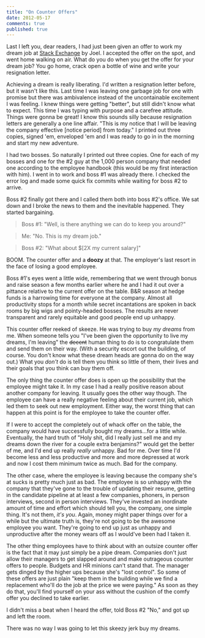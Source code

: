 ```yaml
---
title: "On Counter Offers"
date: 2012-05-17
comments: true
published: true
---
```


Last I left you, dear readers, I had just been given an offer to work my dream job at [Stack Exchange](/blog/2012/05/15/how-i-got-my-dream-job-at-stack-exchange/) by Joel. I accepted the offer on the spot, and went home walking on air. What do you do when you get the offer for your dream job? You go home, crack open a bottle of wine and write your resignation letter.

Achieving a dream is really liberating. I'd written a resignation letter before, but it wasn't like this. Last time I was leaving one garbage job for one with promise but there was ambivalence instead of the uncontainable excitement I was feeling. I knew things were getting "better", but still didn't know what to expect. This time I was typing with purpose and a carefree attitude. Things were gonna be great! I know this sounds silly because resignation letters are generally a one line affair. "This is my notice that I will be leaving the company effective [notice period] from today." I printed out three copies, signed 'em, enveloped 'em and I was ready to go in in the morning and start my new adventure.

I had two bosses. So naturally I printed out three copies. One for each of my bosses and one for the #2 guy at the 1,000 person company that needed one according to the employee handbook (this would be my first interaction with him). I went in to work and boss #1 was already there. I checked the error log and made some quick fix commits while waiting for boss #2 to arrive. 

Boss #2 finally got there and I called them both into boss #2's office. We sat down and I broke the news to them and the inevitable happened. They started bargaining.

>Boss #1: "Well, is there anything we can do to keep you around?"

> Me: "No. This is my dream job."

> Boss #2: "What about $[2X my current salary]"

BOOM. The counter offer and a **doozy** at that. The employer's last resort in the face of losing a good employee. 

Boss #1's eyes went a little wide, remembering that we went through bonus and raise season a few months earlier where he and I had it out over a pittance relative to the current offer on the table. B&R season at hedge funds is a harrowing time for everyone at the company. Almost all productivity stops for a month while secret incantations are spoken in back rooms by big wigs and pointy-headed bosses. The results are never transparent and rarely equitable and good people end up unhappy.

This counter offer reeked of skeeze. He was trying to buy *my dreams* from me. When someone tells you "I've been given the opportunity to live my dreams, I'm leaving" the <strike>decent</strike> human thing to do is to congratulate them and send them on their way. (With a security escort out the building, of course. You don't know what these dream heads are gonna do on the way out.) What you *don't* do is tell them you think so little of them, their lives and their goals that you think can buy them off.

The only thing the counter offer does is open up the possibility that the employee might take it. In my case I had a really positive reason about another company for leaving. It usually goes the other way though. The employee can have a really negative feeling about their current job, which led them to seek out new employment. Either way, the worst thing that can happen at this point is for the employee to take the counter offer.

If I were to accept the completely out of whack offer on the table, the company would have successfully bought my dreams...for a little while. Eventually, the hard truth of "Holy shit, did I really just sell me and my dreams down the river for a couple extra benjamins?" would get the better of me, and I'd end up really *really* unhappy. Bad for me. Over time I'd become less and less productive and more and more depressed at work and now I cost them minimum twice as much. Bad for the company.

The other case, where the employee is leaving because the company she's at sucks is pretty much just as bad. The employee is so unhappy with the company that they've gone to the trouble of updating their resume, getting in the candidate pipeline at at least a few companies, phoners, in person interviews, second in person interviews. They've invested an inordinate amount of time and effort which should tell you, the company, one simple thing. It's not them, *it's you*. Again, money might paper things over for a while but the ultimate truth is, they're not going to be the awesome employee you want. They're going to end up just as unhappy and unproductive after the money wears off as I would've been had I taken it.

The other thing employees have to think about with an outsize counter offer is the fact that it may just simply be a pipe dream. Companies don't just allow their managers to get slapped around and make outrageous counter offers to people. Budgets and HR minions can't stand that. The manager gets dinged by the higher ups because she's "lost control". So some of these offers are just plain "keep them in the building while we find a replacement who'll do the job at the price we were paying." As soon as they do that, you'll find yourself on your ass without the cushion of the comfy offer you declined to take earlier.

I didn't miss a beat when I heard the offer, told Boss #2 "No," and got up and left the room. 

There was no way I was going to let this skeezy jerk buy my dreams.